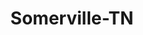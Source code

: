 ---
title: Somerville-TN
slug: somerville-tn
f_state:
- cms/state/tennessee.md
f_locations:
- cms/payday-loan/cash-express-7258.md
- cms/payday-loan/cash-express-7329.md
- cms/payday-loan/check-advance-tennessee-10438.md
- cms/payday-loan/quick-cash-inc-25134.md
- cms/payday-loan/somerville-check-advance-26527.md
- cms/payday-loan/tennessee-check-advance-27197.md
- cms/payday-loan/tennessee-check-advance-27200.md
updated-on: '2024-05-30T13:41:28.615Z'
created-on: '2024-05-30T13:41:28.615Z'
published-on: '2024-05-30T13:54:32.469Z'
f_city: Somerville
layout: '[city].html'
tags: city
---